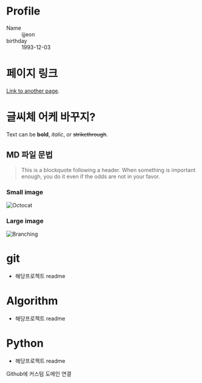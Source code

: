 # Profile

<dl>
<dt>Name</dt>
<dd>ijjeon</dd>
<dt>birthday</dt>
<dd>1993-12-03</dd>
</dl>


# 페이지 링크 
[Link to another page](./another-page.html).

# 글씨체 어케 바꾸지?
Text can be **bold**, _italic_, or ~~strikethrough~~.

## MD 파일 문법

> This is a blockquote following a header.
> When something is important enough, you do it even if the odds are not in your favor.

### Small image

![Octocat](https://github.githubassets.com/images/icons/emoji/octocat.png)

### Large image

![Branching](https://guides.github.com/activities/hello-world/branching.png)



# git 
- 해당프로젝트 readme 

# Algorithm
- 해당프로젝트 readme 

# Python
- 해당프로젝트 readme 


Github에 커스텀 도메인 연결

